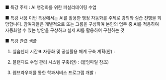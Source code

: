 ■ 특강 주제 : AI 행정화를 위한 퍼실리테이팅 수업

■ 특강 내용
이번 특강에서는 AI를 활용한 행정 자동화를 주제로 강의와 실습 진행을 희망합니다.
참여자들은 개별적으로 또는 그룹을 구성하여 본인의 업무 중 AI를 적용하여 자동화할 수 있는 방안을 구상하고 실제 AI를 활용하여 구현하는 것

■ 특강 관련 샘플

 1) 실습센터 시간표 자동화 및 공실활용 체계 구축 계획(안) : [](https://docs.google.com/document/d/1CN-XNHZh4uczGAz8jL19NosloZUK64l8QBSM2A0RtlA/edit?usp=sharing)

 2) 블랜디드 수업 관리 시스템 구축(안) : (붙임파일 참조)

 3) 웹브라우저를 통한 학과서비스 프로그램 개발 : [](https://docs.google.com/document/d/1JaBtjMUm8hujxUJrrO-2ZLQPOUEaU4y8fMFenAgk4zM/edit?usp=sharing)
